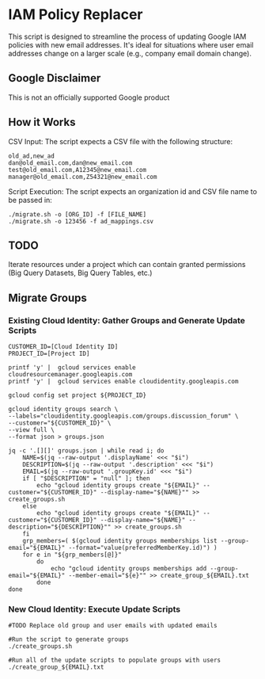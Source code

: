# IAM Policy Replacer

This script is designed to streamline the process of updating Google IAM policies with new email addresses. It's ideal for situations where user email addresses change on a larger scale (e.g., company email domain change).

## Google Disclaimer
This is not an officially supported Google product

## How it Works

CSV Input:  The script expects a CSV file with the following structure:

```
old_ad,new_ad
dan@old_email.com,dan@new_email.com
test@old_email.com,A12345@new_email.com
manager@old_email.com,Z54321@new_email.com
```

Script Execution:  The script expects an organization id and CSV file name to be passed in:

```
./migrate.sh -o [ORG_ID] -f [FILE_NAME]
./migrate.sh -o 123456 -f ad_mappings.csv
```

## TODO
Iterate resources under a project which can contain granted permissions (Big Query Datasets, Big Query Tables, etc.)

## Migrate Groups

### Existing Cloud Identity: Gather Groups and Generate Update Scripts
```
CUSTOMER_ID=[Cloud Identity ID]
PROJECT_ID=[Project ID]

printf 'y' |  gcloud services enable cloudresourcemanager.googleapis.com
printf 'y' |  gcloud services enable cloudidentity.googleapis.com

gcloud config set project ${PROJECT_ID}

gcloud identity groups search \
--labels="cloudidentity.googleapis.com/groups.discussion_forum" \
--customer="${CUSTOMER_ID}" \
--view full \
--format json > groups.json

jq -c '.[][]' groups.json | while read i; do
    NAME=$(jq --raw-output '.displayName' <<< "$i")
    DESCRIPTION=$(jq --raw-output '.description' <<< "$i")
    EMAIL=$(jq --raw-output '.groupKey.id' <<< "$i")
    if [ "$DESCRIPTION" = "null" ]; then 
        echo "gcloud identity groups create "${EMAIL}" --customer="${CUSTOMER_ID}" --display-name="${NAME}"" >> create_groups.sh
    else
        echo "gcloud identity groups create "${EMAIL}" --customer="${CUSTOMER_ID}" --display-name="${NAME}" --description="${DESCRIPTION}"" >> create_groups.sh
    fi
    grp_members=( $(gcloud identity groups memberships list --group-email="${EMAIL}" --format="value(preferredMemberKey.id)") )
    for e in "${grp_members[@]}"
        do
            echo "gcloud identity groups memberships add --group-email="${EMAIL}" --member-email="${e}"" >> create_group_${EMAIL}.txt
        done
done
```

### New Cloud Identity: Execute Update Scripts
```
#TODO Replace old group and user emails with updated emails

#Run the script to generate groups
./create_groups.sh

#Run all of the update scripts to populate groups with users
./create_group_${EMAIL}.txt

```